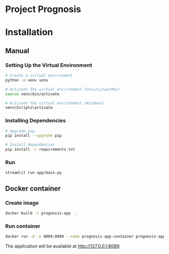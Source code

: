 # Project Prognosis

# Installation

## Manual

### Setting Up the Virtual Environment

```bash
# Create a virtual environment
python -m venv venv

# Activate the virtual environment (Unix/Linux/Mac)
source venv/bin/activate

# Activate the virtual environment (Windows)
venv\Scripts\activate
```

### Installing Dependencies

```bash
# Upgrade pip
pip install --upgrade pip

# Install dependencies
pip install -r requirements.txt
```

### Run

```bash
streamlit run app/main.py
```

## Docker container

### Create image

```bash
docker build -t prognosis-app  .
```

### Run container

```bash
docker run -d -p 8089:8089 --name prognosis-app-container prognosis-app 
```

The application will be available at http://127.0.0.1:8089.